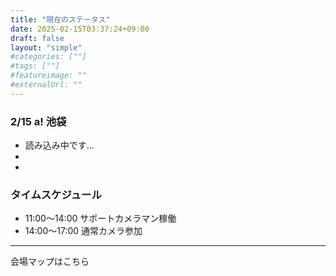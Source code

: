 ```yaml
---
title: "現在のステータス"
date: 2025-02-15T03:37:24+09:00
draft: false
layout: "simple"
#categories: [""]
#tags: [""]
#featureimage: ""
#externalUrl: ""
---
```


<h3 id="event" class="profile-name text-center text-2xl">2/15 a! 池袋</h3>

<ul>
<li id="status">読み込み中です…</li>
<li id="place"></li>
<li id="lastupdate"></li>
</ul>
<script src="script.js"></script>

<h3 id="event" class="profile-name text-center text-2xl">タイムスケジュール</h3>

- 11:00〜14:00 サポートカメラマン稼働
- 14:00〜17:00 通常カメラ参加

---

<a href="https://acosta.jp/event/ike0215/#map-area" target="_blank" class="flex !rounded-md bg-primary-600 px-4 py-3 !text-neutral !no-underline hover:!bg-primary-500 dark:bg-primary-800 dark:hover:!bg-primary-700 items-center"><span style="display:inline-block;" class="items-center">会場マップはこちら</span></a>